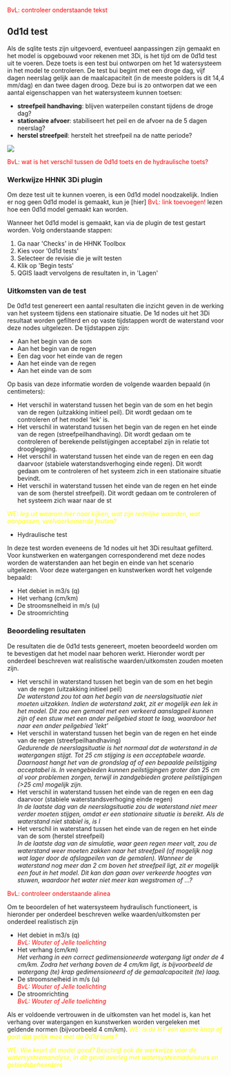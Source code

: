 <span style="color:red"> BvL: controleer onderstaande tekst</span>  

## 0d1d test
Als de sqlite tests zijn uitgevoerd, eventueel aanpassingen zijn gemaakt en het model is opgebouwd voor rekenen met 3Di, is het tijd om de 0d1d test uit te voeren. Deze toets is een test bui ontworpen om het 1d watersysteem in het model te controleren. De test bui begint met een droge dag, vijf dagen neerslag gelijk aan de maalcapaciteit (in de meeste polders is dit 14,4 mm/dag) en dan twee dagen droog. Deze bui is zo ontworpen dat we een aantal eigenschappen van het watersysteem kunnen toetsen:

- **streefpeil handhaving**: blijven waterpeilen constant tijdens de droge dag?
- **stationaire afvoer**: stabiliseert het peil en de afvoer na de 5 dagen neerslag?
- **herstel streefpeil**: herstelt het streefpeil na de natte periode?

![](../images/documentation/hydraulische_toets_bui.png)

<span style="color:red"> BvL: wat is het verschil tussen de 0d1d toets en de hydraulische toets?</span> 

### **Werkwijze HHNK 3Di plugin**
Om deze test uit te kunnen voeren, is een 0d1d model noodzakelijk. Indien er nog geen 0d1d model is gemaakt, kun je [hier]   <span style="color:red"> BvL: link toevoegen!</span>  lezen hoe een 0d1d model gemaakt kan worden. 

Wanneer het 0d1d model is gemaakt, kan via de plugin de test gestart worden. Volg onderstaande stappen:

1. Ga naar 'Checks' in de HHNK Toolbox
2. Kies voor '0d1d tests'
3. Selecteer de revisie die je wilt testen
4. Klik op 'Begin tests'
5. QGIS laadt vervolgens de resultaten in, in 'Lagen'

### **Uitkomsten van de test**
De 0d1d test genereert een aantal resultaten die inzicht geven in de werking van het systeem tijdens een stationaire situatie. De 1d nodes uit het 3Di resultaat worden gefilterd en op vaste tijdstappen wordt de waterstand voor deze nodes uitgelezen. De tijdstappen zijn:
* Aan het begin van de som
* Aan het begin van de regen
* Een dag voor het einde van de regen
* Aan het einde van de regen
* Aan het einde van de som

Op basis van deze informatie worden de volgende waarden bepaald (in centimeters):
* Het verschil in waterstand tussen het begin van de som en het begin van de regen (uitzakking initieel peil). Dit wordt gedaan om te controleren of het model 'lek' is.
* Het verschil in waterstand tussen het begin van de regen en het einde van de regen (streefpeilhandhaving). Dit wordt gedaan om te controleren of berekende peilstijgingen acceptabel zijn in relatie tot drooglegging.
* Het verschil in waterstand tussen het einde van de regen en een dag daarvoor (stabiele waterstandsverhoging einde regen). Dit wordt gedaan om te controleren of het systeem zich in een stationaire situatie bevindt.
* Het verschil in waterstand tussen het einde van de regen en het einde van de som (herstel streefpeil). Dit wordt gedaan om te controleren of het systeem zich waar naar de st

<span style="color:yellow"> WE: *leg uit waarom hier naar kijken, wat zijn redelijke waarden, wat aanpassen, veelvoorkomende fouten?*</span>   
  
* Hydraulische test

In deze test worden eveneens de 1d nodes uit het 3Di resultaat gefilterd. Voor kunstwerken en watergangen corresponderend met deze nodes worden de waterstanden aan het begin en einde van het scenario uitgelezen. Voor deze watergangen en kunstwerken wordt het volgende bepaald:
  
* Het debiet in m3/s (q)
* Het verhang (cm/km)
* De stroomsnelheid in m/s (u)
* De stroomrichting

### **Beoordeling resultaten**
De resultaten die de 0d1d tests genereert, moeten beoordeeld worden om te bevestigen dat het model naar behoren werkt. Hieronder wordt per onderdeel beschreven wat realistische waarden/uitkomsten zouden moeten zijn. 

* Het verschil in waterstand tussen het begin van de som en het begin van de regen (uitzakking initieel peil)<br>
*De waterstand zou tot aan het begin van de neerslagsituatie niet moeten uitzakken. Indien de waterstand zakt, zit er mogelijk een lek in het model. Dit zou een gemaal met een verkeerd aanslagpeil kunnen zijn of een stuw met een ander peilgebied staat te laag, waardoor het naar een ander peilgebied 'lekt'*  
* Het verschil in waterstand tussen het begin van de regen en het einde van de regen (streefpeilhandhaving)<br>
*Gedurende de neerslagsituatie is het normaal dat de waterstand in de watergangen stijgt. Tot 25 cm stijging is een acceptabele waarde. Daarnaast hangt het van de grondslag af of een bepaalde peilstijging acceptabel is. In veengebieden kunnen peilstijgingen groter dan 25 cm al voor problemen zorgen, terwijl in zandgebieden grotere peilstijgingen (>25 cm) mogelijk zijn.*
* Het verschil in waterstand tussen het einde van de regen en een dag daarvoor (stabiele waterstandsverhoging einde regen)<br>
*In de laatste dag van de neerslagsituatie zou de waterstand niet meer verder moeten stijgen, omdat er een stationaire situatie is bereikt. Als de waterstand niet stabiel is, is  l*
* Het verschil in waterstand tussen het einde van de regen en het einde van de som (herstel streefpeil)<br>
*In de laatste dag van de simulatie, waar geen regen meer valt, zou de waterstand weer moeten zakken naar het streefpeil (of mogelijk nog wat lager door de afslagpeilen van de gemalen). Wanneer de waterstand nog meer dan 2 cm boven het streefpeil ligt, zit er mogelijk een fout in het model. Dit kan dan gaan over verkeerde hoogtes van stuwen, waardoor het water niet meer kan wegstromen of ...?*

<span style="color:red"> BvL: controleer onderstaande alinea</span> 

Om te beoordelen of het watersysteem hydraulisch functioneert, is hieronder per onderdeel beschreven welke waarden/uitkomsten per onderdeel realistisch zijn
* Het debiet in m3/s (q)<br>
*<span style="color:red"> BvL: Wouter of Jelle toelichting </span>*
* Het verhang (cm/km)<br>
*Het verhang in een correct gedimensioneerde watergang ligt onder de 4 cm/km. Zodra het verhang boven de 4 cm/km ligt, is bijvoorbeeld de watergang (te) krap gedimensioneerd of de gemaalcapaciteit (te) laag.*
* De stroomsnelheid in m/s (u)<br>
*<span style="color:red"> BvL: Wouter of Jelle toelichting </span>*
* De stroomrichting<br>
*<span style="color:red"> BvL: Wouter of Jelle toelichting </span>*

Als er voldoende vertrouwen in de uitkomsten van het model is, kan het verhang over watergangen en kunstwerken worden vergeleken met geldende normen (bijvoorbeeld 4 cm/km).
<span style="color:yellow"> WE: *is de HT een aparte knop of gaat dat gelijk mee met de 0d1d toets?*</span> 

<span style="color:yellow"> WE: *Wie keurt dit model goed? Beschrijf ook de werkwijze voor de watersysteemanalyse, in dit geval overleg met watersysteemadviseurs en gebiedsbeheerders*</span> 
